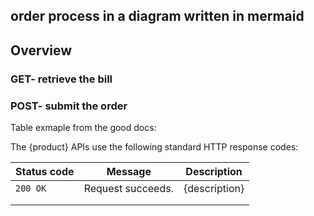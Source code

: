 ## order process in a diagram written in mermaid

## Overview

### GET- retrieve the bill
### POST- submit the order

Table exmaple from the good docs:

The {product} APIs use the following standard HTTP response codes:

| Status code | Message           | Description   |
|-------------|-------------------|---------------|
| `200 OK`    | Request succeeds. | {description} |
|             |                   |               |
|             |                   |               |

